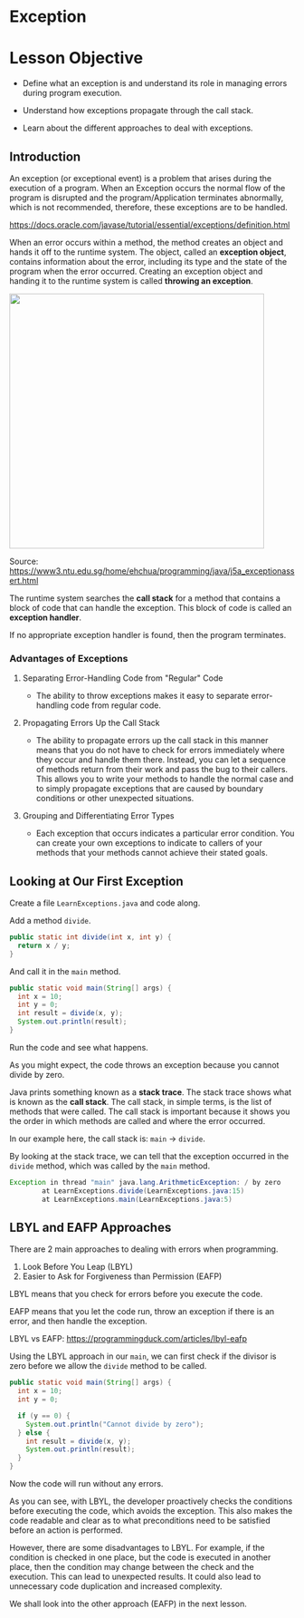 # Exception

# Lesson Objective

- Define what an exception is and understand its role in managing errors during program execution.

- Understand how exceptions propagate through the call stack.

- Learn about the different approaches to deal with exceptions.

## Introduction 

An exception (or exceptional event) is a problem that arises during the execution of a program. When an Exception occurs the normal flow of the program is disrupted and the program/Application terminates abnormally, which is not recommended, therefore, these exceptions are to be handled.

https://docs.oracle.com/javase/tutorial/essential/exceptions/definition.html

When an error occurs within a method, the method creates an object and hands it off to the runtime system. The object, called an **exception object**, contains information about the error, including its type and the state of the program when the error occurred. Creating an exception object and handing it to the runtime system is called **throwing an exception**.

<img src="https://www3.ntu.edu.sg/home/ehchua/programming/java/images/Exception_CallStack.png" width="450">

Source: https://www3.ntu.edu.sg/home/ehchua/programming/java/j5a_exceptionassert.html

The runtime system searches the **call stack** for a method that contains a block of code that can handle the exception. This block of code is called an **exception handler**.

If no appropriate exception handler is found, then the program terminates.

### Advantages of Exceptions

1. Separating Error-Handling Code from "Regular" Code

   - The ability to throw exceptions makes it easy to separate error-handling code from regular code.

1. Propagating Errors Up the Call Stack

   - The ability to propagate errors up the call stack in this manner means that you do not have to check for errors immediately where they occur and handle them there. Instead, you can let a sequence of methods return from their work and pass the bug to their callers. This allows you to write your methods to handle the normal case and to simply propagate exceptions that are caused by boundary conditions or other unexpected situations.

1. Grouping and Differentiating Error Types

   - Each exception that occurs indicates a particular error condition. You can create your own exceptions to indicate to callers of your methods that your methods cannot achieve their stated goals.

## Looking at Our First Exception

Create a file `LearnExceptions.java` and code along.

Add a method `divide`.

```java
public static int divide(int x, int y) {
  return x / y;
}
```

And call it in the `main` method.

```java
public static void main(String[] args) {
  int x = 10;
  int y = 0;
  int result = divide(x, y);
  System.out.println(result);
}
```

Run the code and see what happens.

As you might expect, the code throws an exception because you cannot divide by zero.

Java prints something known as a **stack trace**. The stack trace shows what is known as the **call stack**. The call stack, in simple terms, is the list of methods that were called. The call stack is important because it shows you the order in which methods are called and where the error occurred.

In our example here, the call stack is: `main` -> `divide`.

By looking at the stack trace, we can tell that the exception occurred in the `divide` method, which was called by the `main` method.

```java
Exception in thread "main" java.lang.ArithmeticException: / by zero
        at LearnExceptions.divide(LearnExceptions.java:15)
        at LearnExceptions.main(LearnExceptions.java:5)
```

## LBYL and EAFP Approaches

There are 2 main approaches to dealing with errors when programming.

1. Look Before You Leap (LBYL)
1. Easier to Ask for Forgiveness than Permission (EAFP)

LBYL means that you check for errors before you execute the code.

EAFP means that you let the code run, throw an exception if there is an error, and then handle the exception.

LBYL vs EAFP: https://programmingduck.com/articles/lbyl-eafp

Using the LBYL approach in our `main`, we can first check if the divisor is zero before we allow the `divide` method to be called.

```java
public static void main(String[] args) {
  int x = 10;
  int y = 0;

  if (y == 0) {
    System.out.println("Cannot divide by zero");
  } else {
    int result = divide(x, y);
    System.out.println(result);
  }
}
```

Now the code will run without any errors.

As you can see, with LBYL, the developer proactively checks the conditions before executing the code, which avoids the exception. This also makes the code readable and clear as to what preconditions need to be satisfied before an action is performed.

However, there are some disadvantages to LBYL. For example, if the condition is checked in one place, but the code is executed in another place, then the condition may change between the check and the execution. This can lead to unexpected results. It could also lead to unnecessary code duplication and increased complexity.

We shall look into the other approach (EAFP) in the next lesson.

